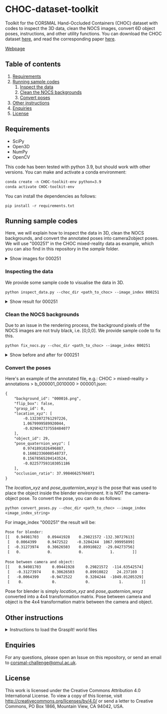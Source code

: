 # CHOC-dataset-toolkit
Toolkit for the CORSMAL Hand-Occluded Containers (CHOC) dataset with codes to inspect the 3D data, clean the NOCS images, convert 6D object poses, instructions, and other utility functions. You can download the CHOC dataset [here](https://zenodo.org/record/5085801#.Y3zGQ9LP2V4), and read the corresponding paper [here](https://arxiv.org/abs/2211.10470).

[Webpage](https://corsmal.eecs.qmul.ac.uk/pose.html)

## Table of contents
1. [Requirements](#requirements)
2. [Running sample codes](#running)
   1. [Inspect the data](#inspect)
   2. [Clean the NOCS backgrounds](#clean)
   3. [Convert poses](#convert)
3. [Other instructions](#instructions)
4. [Enquiries](#enquires)
5. [License](#license)

## Requirements <a name="requirements"></a>

- SciPy
- Open3D
- NumPy
- OpenCV

This code has been tested with python 3.9, but should work with other versions. You can make and activate a conda environment:
```
conda create -n CHOC-toolkit-env python=3.9
conda activate CHOC-toolkit-env
```

You can install the dependencies as follows:
```
pip install -r requirements.txt
```

## Running sample codes <a name="running"></a>

Here, we will explain how to inspect the data in 3D, clean the NOCS backgrounds, and convert the annotated poses into camera2object poses.
We will use "000251" in the CHOC mixed-reality data as example, which you can also find in this repository in the _sample_ folder.

<details>
<summary> Show images for 000251</summary>

<br>

  RGB                       |  NOCS                     |  Mask                     |  Depth
:--------------------------:|:-------------------------:|:-------------------------:|:-------------------------:
![RGB](sample/CHOC/mixed-reality/rgb/b_000001_001000/000251.png) |![NOCS](sample/CHOC/mixed-reality/nocs/b_000001_001000/000251.png)|![Mask](sample/CHOC/mixed-reality/mask/b_000001_001000/000251.png)|![Depth](images/depth.png)

</details>

### Inspecting the data <a name="inspect"></a>

We provide some sample code to visualise the data in 3D.
```
python inspect_data.py --choc_dir <path_to_choc> --image_index 000251
```

<details>
<summary> Show result for 000251</summary>

<br>

  Object                      |  Depth, Annotation        |  Both                     
:----------------------------:|:-------------------------:|:-------------------------:
![Metric object points](images/object.png) |![Depth; Transformed object](images/depth_and_transformed_object.png)|![Both](images/both.png)

</details>


### Clean the NOCS backgrounds <a name="clean"></a>

Due to an issue in the rendering process, the background pixels of the NOCS images are not truly black, i.e. [0,0,0]. We provide sample code to fix this.

```
python fix_nocs.py --choc_dir <path_to_choc> --image_index 000251
```
<details>
<summary> Show before and after for 000251</summary>

<br>

Here we zoom in on the pixels. Note how they were [13,13,13] or [14,14,14] before; and [0,0,0] after using Otsu's method.


  Before                    |  After
:--------------------------:|:-------------------------:
![Before processing](images/nocs_before.png) |![After processing](images/nocs_after.png)

</details>

### Convert the poses <a name="convert"></a>

Here's an example of the annotated file, e.g.: CHOC > mixed-reality > annotations > b_000001_0010000 > 000001.json:
```
{
    "background_id": "000016.png",
    "flip_box": false,
    "grasp_id": 0,
    "location_xyz": [
        -0.1323072761297226,
        1.0679999589920044,
        -0.029042737558484077
    ],
    "object_id": 29,
    "pose_quaternion_wxyz": [
        0.9741891026496887,
        0.16082336008548737,
        0.15678565204143524,
        -0.022577593103051186
    ],
    "occlusion_ratio": 37.99846625766871
}
```
The _location\_xyz_ and _pose\_quaternion\_wxyz_ is the pose that was used to place the object inside the blender environment. It is NOT the camera-object pose. To convert the pose, you can do as follows:
```
python convert_poses.py --choc_dir <path_to_choc> --image_index <image_index_string>
```

For image_index "000251" the result will be:
```
Pose for blender:
[[   0.94981703    0.09441928    0.29821572 -132.30727613]
 [   0.0064399     0.9472522    -0.3204244  1067.99995899]
 [  -0.31273974    0.30626503    0.89910822  -29.04273756]
 [   0.            0.            0.            1.        ]]

Pose between camera and object:
[[    0.94981703     0.09441928     0.29821572  -114.63542574]
 [   -0.31273974     0.30626503     0.89910822    24.237169  ]
 [   -0.0064399     -0.9472522      0.3204244  -1049.01205329]
 [    0.             0.             0.             1.        ]]
```
Pose for blender is simply _location\_xyz_ and _pose\_quaternion\_wxyz_ converted into a 4x4 transformation matrix.
Pose between camera and object is the 4x4 transformation matrix between the camera and object.

## Other instructions <a name="instructions"></a>

<details>
<summary> Instructions to load the GraspIt! world files</summary>

<br>
  
#### 
1. Install ROS Melodic (or another version)
 * Follow: http://wiki.ros.org/melodic/Installation/Ubuntu

2. Install GraspIt!
 * First follow: https://graspit-simulator.github.io/build/html/installation_linux.html
 * Then follow: https://github.com/graspit-simulator/graspit_interface

3. Install ManoGrasp
 * Follow the steps ‘Install’ and ‘Model’ in https://github.com/ikalevatykh/mano_grasp

4. Open GraspIt! via terminal
```
$ source <your_graspit_ros_workspace>/devel/setup.bash
$ roslaunch graspit_interface graspit_interface.launch
```

5. Convert object files from .glb to .off
 * Convert .glb files to .off. Here's a Python code sample:

```python
import open3d as o3d

# Load .glb file
mesh = o3d.io.read_triangle_mesh(<path_to_input_glb_file>)

# Save as .off file
o3d.io.write_triangle_mesh(<path_to_output_off_file>, mesh)
```

 * Put all object .off files inside your GraspIt! workspace > objects > object_models

6. Load our GraspIt! world to load the hand and object
 * File > Import World > Look for the .xml files in graspit_worlds (e.g. right_hand_bottom_box_01.xml) 
</details>

## Enquiries <a name="enquiries"></a>

For any questions, please open an Issue on this repository, or send an email to corsmal-challenge@qmul.ac.uk.

## License <a name="license"></a>

This work is licensed under the Creative Commons Attribution 4.0 International License. To view a copy of this license, visit http://creativecommons.org/licenses/by/4.0/ or send a letter to Creative Commons, PO Box 1866, Mountain View, CA 94042, USA.